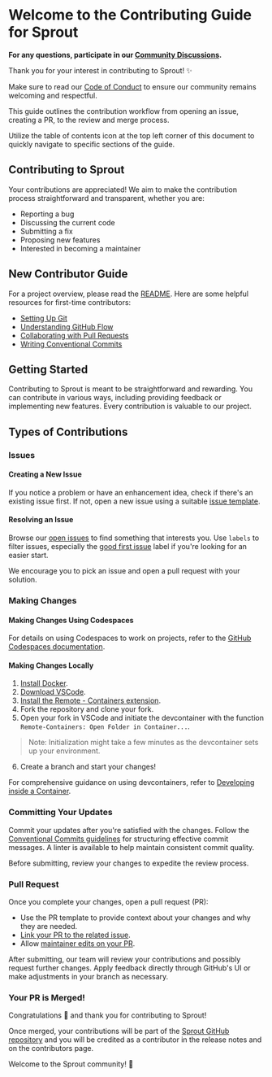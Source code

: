 # Welcome to the Contributing Guide for Sprout

**For any questions, participate in our [Community Discussions](https://github.com/42atomys/sprout/discussions).**

Thank you for your interest in contributing to Sprout! ✨

Make sure to read our [Code of Conduct](./CODE_OF_CONDUCT.md) to ensure our community remains welcoming and respectful.

This guide outlines the contribution workflow from opening an issue, creating a PR, to the review and merge process.

Utilize the table of contents icon at the top left corner of this document to quickly navigate to specific sections of the guide.

## Contributing to Sprout

Your contributions are appreciated! We aim to make the contribution process straightforward and transparent, whether you are:
- Reporting a bug
- Discussing the current code
- Submitting a fix
- Proposing new features
- Interested in becoming a maintainer

## New Contributor Guide

For a project overview, please read the [README](README.md). Here are some helpful resources for first-time contributors:

- [Setting Up Git](https://docs.github.com/en/get-started/quickstart/set-up-git)
- [Understanding GitHub Flow](https://docs.github.com/en/get-started/quickstart/github-flow)
- [Collaborating with Pull Requests](https://docs.github.com/en/github/collaborating-with-pull-requests)
- [Writing Conventional Commits](https://www.conventionalcommits.org/en/v1.0.0/)

## Getting Started

Contributing to Sprout is meant to be straightforward and rewarding. You can contribute in various ways, including providing feedback or implementing new features. Every contribution is valuable to our project.

## Types of Contributions

### Issues

#### Creating a New Issue

If you notice a problem or have an enhancement idea, check if there's an existing issue first. If not, open a new issue using a suitable [issue template](https://github.com/42atomys/sprout/issues/new/choose).

#### Resolving an Issue

Browse our [open issues](https://github.com/42atomys/sprout/issues) to find something that interests you. Use `labels` to filter issues, especially the [good first issue](https://github.com/42atomys/sprout/labels/good%20first%20issue) label if you're looking for an easier start.

We encourage you to pick an issue and open a pull request with your solution.

### Making Changes

#### Making Changes Using Codespaces

For details on using Codespaces to work on projects, refer to the [GitHub Codespaces documentation](https://github.com/github/docs/blob/main/contributing/codespace.md).

#### Making Changes Locally

1. [Install Docker](https://docs.docker.com/get-docker/).
2. [Download VSCode](https://code.visualstudio.com/download).
3. [Install the Remote - Containers extension](https://marketplace.visualstudio.com/items?itemName=ms-vscode-remote.remote-containers).
4. Fork the repository and clone your fork.
5. Open your fork in VSCode and initiate the devcontainer with the function `Remote-Containers: Open Folder in Container...`.

> Note: Initialization might take a few minutes as the devcontainer sets up your environment.

6. Create a branch and start your changes!

For comprehensive guidance on using devcontainers, refer to [Developing inside a Container](https://code.visualstudio.com/docs/remote/containers).

### Committing Your Updates

Commit your updates after you're satisfied with the changes. Follow the [Conventional Commits guidelines](https://www.conventionalcommits.org/en/v1.0.0/) for structuring effective commit messages. A linter is available to help maintain consistent commit quality.

Before submitting, review your changes to expedite the review process.

### Pull Request

Once you complete your changes, open a pull request (PR):

- Use the PR template to provide context about your changes and why they are needed.
- [Link your PR to the related issue](https://docs.github.com/en/issues/tracking-your-work-with-issues/linking-a-pull-request-to-an-issue).
- Allow [maintainer edits on your PR](https://docs.github.com/en/github/collaborating-with-issues-and-pull-requests/allowing-changes-to-a-pull-request-branch-created-from-a-fork).

After submitting, our team will review your contributions and possibly request further changes. Apply feedback directly through GitHub's UI or make adjustments in your branch as necessary.

### Your PR is Merged!

Congratulations 🎉 and thank you for contributing to Sprout!

Once merged, your contributions will be part of the [Sprout GitHub repository](https://github.com/42atomys/sprout) and you will be credited as a contributor in the release notes and on the contributors page.

Welcome to the Sprout community! 🌱
